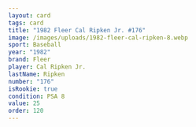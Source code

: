 ```yaml
---
layout: card
tags: card
title: "1982 Fleer Cal Ripken Jr. #176"
image: /images/uploads/1982-fleer-cal-ripken-8.webp
sport: Baseball
year: "1982"
brand: Fleer
player: Cal Ripken Jr.
lastName: Ripken
number: "176"
isRookie: true
condition: PSA 8
value: 25
order: 120
---
```

